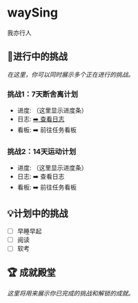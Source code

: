 # waySing
我亦行人

## 🚀进行中的挑战
*在这里，你可以同时展示多个正在进行的挑战。*

### 挑战1：7天断舍离计划
* 进度: （这里显示进度条） 
* 日志: [➡️ 查看日志](./challenges/01_7-day-declutter/LOG.md)
* 看板: ➡️ 前往任务看板 

### 挑战2：14天运动计划
* 进度: （这里显示进度条） 
* 日志: ➡️ 查看日志 
* 看板: ➡️ 前往任务看板 

## 💡计划中的挑战
* [ ] 早睡早起
* [ ] 阅读
* [ ] 软考

## 🏆 成就殿堂
*这里将用来展示你已完成的挑战和解锁的成就。*